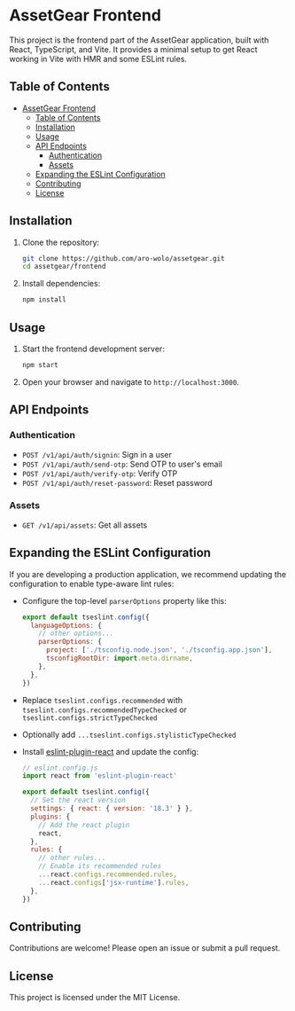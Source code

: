 # AssetGear Frontend

This project is the frontend part of the AssetGear application, built with React, TypeScript, and Vite. It provides a minimal setup to get React working in Vite with HMR and some ESLint rules.

## Table of Contents

- [AssetGear Frontend](#assetgear-frontend)
  - [Table of Contents](#table-of-contents)
  - [Installation](#installation)
  - [Usage](#usage)
  - [API Endpoints](#api-endpoints)
    - [Authentication](#authentication)
    - [Assets](#assets)
  - [Expanding the ESLint Configuration](#expanding-the-eslint-configuration)
  - [Contributing](#contributing)
  - [License](#license)

## Installation

1. Clone the repository:

    ```sh
    git clone https://github.com/aro-wolo/assetgear.git
    cd assetgear/frontend
    ```

2. Install dependencies:

    ```sh
    npm install
    ```

## Usage

1. Start the frontend development server:

    ```sh
    npm start
    ```

2. Open your browser and navigate to `http://localhost:3000`.

## API Endpoints

### Authentication

- `POST /v1/api/auth/signin`: Sign in a user
- `POST /v1/api/auth/send-otp`: Send OTP to user's email
- `POST /v1/api/auth/verify-otp`: Verify OTP
- `POST /v1/api/auth/reset-password`: Reset password

### Assets

- `GET /v1/api/assets`: Get all assets

## Expanding the ESLint Configuration

If you are developing a production application, we recommend updating the configuration to enable type-aware lint rules:

- Configure the top-level `parserOptions` property like this:

    ```js
    export default tseslint.config({
      languageOptions: {
        // other options...
        parserOptions: {
          project: ['./tsconfig.node.json', './tsconfig.app.json'],
          tsconfigRootDir: import.meta.dirname,
        },
      },
    })
    ```

- Replace `tseslint.configs.recommended` with `tseslint.configs.recommendedTypeChecked` or `tseslint.configs.strictTypeChecked`
- Optionally add `...tseslint.configs.stylisticTypeChecked`
- Install [eslint-plugin-react](https://github.com/jsx-eslint/eslint-plugin-react) and update the config:

    ```js
    // eslint.config.js
    import react from 'eslint-plugin-react'

    export default tseslint.config({
      // Set the react version
      settings: { react: { version: '18.3' } },
      plugins: {
        // Add the react plugin
        react,
      },
      rules: {
        // other rules...
        // Enable its recommended rules
        ...react.configs.recommended.rules,
        ...react.configs['jsx-runtime'].rules,
      },
    })
    ```

## Contributing

Contributions are welcome! Please open an issue or submit a pull request.

## License

This project is licensed under the MIT License.